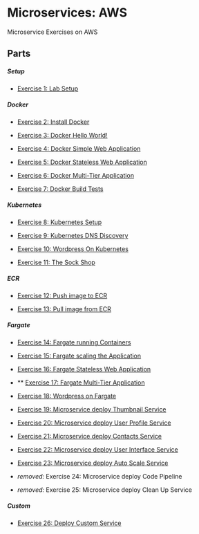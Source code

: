 # Microservices: AWS

Microservice Exercises on AWS

## Parts

##### Setup

* [Exercise 1: Lab Setup](labSetup.md)

##### Docker

* [Exercise 2: Install Docker](docker/installDocker.md)

* [Exercise 3: Docker Hello World!](docker/helloworld.md)

* [Exercise 4: Docker Simple Web Application](docker/simpleWebApp.md)

* [Exercise 5: Docker Stateless Web Application](docker/statelessWebApp.md)

* [Exercise 6: Docker Multi-Tier Application](docker/multiTierApp.md)

* [Exercise 7: Docker Build Tests](docker/buildTests.md)

##### Kubernetes

* [Exercise 8: Kubernetes Setup](k8s/k8sSetup.md)

* [Exercise 9: Kubernetes DNS Discovery](k8s/dnsDiscovery.md)

* [Exercise 10: Wordpress On Kubernetes](k8s/wordpressOnK8s.md)

* [Exercise 11: The Sock Shop](k8s/sockShop.md)

##### ECR

* [Exercise 12: Push image to ECR](ecr/pushImageToRegistry.md)

* [Exercise 13: Pull image from ECR](ecr/pullImageFromRegistry.md)

##### Fargate

* [Exercise 14: Fargate running Containers](fargate/runningContainers.md)

* [Exercise 15: Fargate scaling the Application](fargate/scalingTheApp.md)

* [Exercise 16: Fargate Stateless Web Application](fargate/statelessWebApp.md)

* ** [Exercise 17: Fargate Multi-Tier Application](fargate/multiTierApp.md)

* [Exercise 18: Wordpress on Fargate](fargate/wordpressOnFargate.md)

* [Exercise 19: Microservice deploy Thumbnail Service](fargate/microserviceDeployThumbnailService.md)

* [Exercise 20: Microservice deploy User Profile Service](fargate/microserviceDeployUserProfileService.md)

* [Exercise 21: Microservice deploy Contacts Service](fargate/microserviceDeployContactsService.md)

* [Exercise 22: Microservice deploy User Interface Service](fargate/microserviceDeployUserInterfaceService.md)

* [Exercise 23: Microservice deploy Auto Scale Service](fargate/microserviceAutoScaleUserInterfaceService.md)

* _removed:_ Exercise 24: Microservice deploy Code Pipeline [](fargate/microserviceCodePipeline.md)

* _removed:_ Exercise 25: Microservice deploy Clean Up Service [](fargate/microserviceCleanUp.md)

##### Custom

* [Exercise 26: Deploy Custom Service](fargate/deployCustomService.md)
